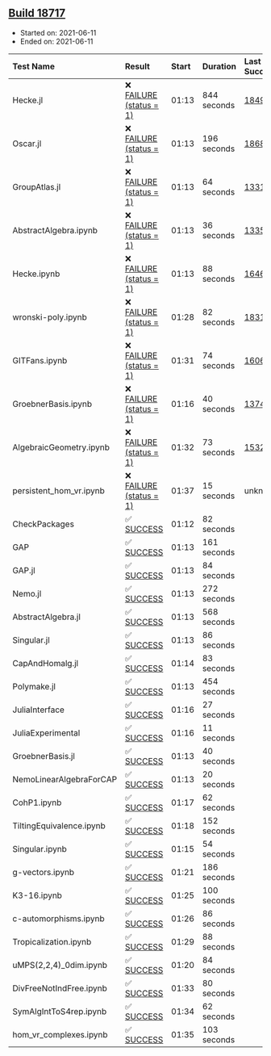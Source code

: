 ## [Build 18717](https://oscarci.mathematik.uni-kl.de/job/oscar/18717/)

* Started on: 2021-06-11
* Ended on: 2021-06-11

| Test Name    | Result | Start | Duration | Last Success | First Failure |
|:-------------|:-------|:------|:---------|:-------------|:--------------|
| Hecke.jl | ❌ [FAILURE (status = 1)](https://oscarci.mathematik.uni-kl.de/job/oscar/18717/artifact/logs/build-18717/Hecke.jl.log) | 01:13 | 844 seconds | [18490](https://oscarci.mathematik.uni-kl.de/job/oscar/18490/) | [18491](https://oscarci.mathematik.uni-kl.de/job/oscar/18491/) |
| Oscar.jl | ❌ [FAILURE (status = 1)](https://oscarci.mathematik.uni-kl.de/job/oscar/18717/artifact/logs/build-18717/Oscar.jl.log) | 01:13 | 196 seconds | [18684](https://oscarci.mathematik.uni-kl.de/job/oscar/18684/) | [18685](https://oscarci.mathematik.uni-kl.de/job/oscar/18685/) |
| GroupAtlas.jl | ❌ [FAILURE (status = 1)](https://oscarci.mathematik.uni-kl.de/job/oscar/18717/artifact/logs/build-18717/GroupAtlas.jl.log) | 01:13 | 64 seconds | [13311](https://oscarci.mathematik.uni-kl.de/job/oscar/13311/) | [13312](https://oscarci.mathematik.uni-kl.de/job/oscar/13312/) |
| AbstractAlgebra.ipynb | ❌ [FAILURE (status = 1)](https://oscarci.mathematik.uni-kl.de/job/oscar/18717/artifact/logs/build-18717/AbstractAlgebra.ipynb.log) | 01:13 | 36 seconds | [13355](https://oscarci.mathematik.uni-kl.de/job/oscar/13355/) | [13356](https://oscarci.mathematik.uni-kl.de/job/oscar/13356/) |
| Hecke.ipynb | ❌ [FAILURE (status = 1)](https://oscarci.mathematik.uni-kl.de/job/oscar/18717/artifact/logs/build-18717/Hecke.ipynb.log) | 01:13 | 88 seconds | [16463](https://oscarci.mathematik.uni-kl.de/job/oscar/16463/) | [16464](https://oscarci.mathematik.uni-kl.de/job/oscar/16464/) |
| wronski-poly.ipynb | ❌ [FAILURE (status = 1)](https://oscarci.mathematik.uni-kl.de/job/oscar/18717/artifact/logs/build-18717/wronski-poly.ipynb.log) | 01:28 | 82 seconds | [18314](https://oscarci.mathematik.uni-kl.de/job/oscar/18314/) | [18315](https://oscarci.mathematik.uni-kl.de/job/oscar/18315/) |
| GITFans.ipynb | ❌ [FAILURE (status = 1)](https://oscarci.mathematik.uni-kl.de/job/oscar/18717/artifact/logs/build-18717/GITFans.ipynb.log) | 01:31 | 74 seconds | [16068](https://oscarci.mathematik.uni-kl.de/job/oscar/16068/) | [16069](https://oscarci.mathematik.uni-kl.de/job/oscar/16069/) |
| GroebnerBasis.ipynb | ❌ [FAILURE (status = 1)](https://oscarci.mathematik.uni-kl.de/job/oscar/18717/artifact/logs/build-18717/GroebnerBasis.ipynb.log) | 01:16 | 40 seconds | [13748](https://oscarci.mathematik.uni-kl.de/job/oscar/13748/) | [13749](https://oscarci.mathematik.uni-kl.de/job/oscar/13749/) |
| AlgebraicGeometry.ipynb | ❌ [FAILURE (status = 1)](https://oscarci.mathematik.uni-kl.de/job/oscar/18717/artifact/logs/build-18717/AlgebraicGeometry.ipynb.log) | 01:32 | 73 seconds | [15322](https://oscarci.mathematik.uni-kl.de/job/oscar/15322/) | [15323](https://oscarci.mathematik.uni-kl.de/job/oscar/15323/) |
| persistent_hom_vr.ipynb | ❌ [FAILURE (status = 1)](https://oscarci.mathematik.uni-kl.de/job/oscar/18717/artifact/logs/build-18717/persistent_hom_vr.ipynb.log) | 01:37 | 15 seconds | unknown | unknown |
| CheckPackages | ✅ [SUCCESS](https://oscarci.mathematik.uni-kl.de/job/oscar/18717/artifact/logs/build-18717/CheckPackages.log) | 01:12 | 82 seconds |  |  |
| GAP | ✅ [SUCCESS](https://oscarci.mathematik.uni-kl.de/job/oscar/18717/artifact/logs/build-18717/GAP.log) | 01:13 | 161 seconds |  |  |
| GAP.jl | ✅ [SUCCESS](https://oscarci.mathematik.uni-kl.de/job/oscar/18717/artifact/logs/build-18717/GAP.jl.log) | 01:13 | 84 seconds |  |  |
| Nemo.jl | ✅ [SUCCESS](https://oscarci.mathematik.uni-kl.de/job/oscar/18717/artifact/logs/build-18717/Nemo.jl.log) | 01:13 | 272 seconds |  |  |
| AbstractAlgebra.jl | ✅ [SUCCESS](https://oscarci.mathematik.uni-kl.de/job/oscar/18717/artifact/logs/build-18717/AbstractAlgebra.jl.log) | 01:13 | 568 seconds |  |  |
| Singular.jl | ✅ [SUCCESS](https://oscarci.mathematik.uni-kl.de/job/oscar/18717/artifact/logs/build-18717/Singular.jl.log) | 01:13 | 86 seconds |  |  |
| CapAndHomalg.jl | ✅ [SUCCESS](https://oscarci.mathematik.uni-kl.de/job/oscar/18717/artifact/logs/build-18717/CapAndHomalg.jl.log) | 01:14 | 83 seconds |  |  |
| Polymake.jl | ✅ [SUCCESS](https://oscarci.mathematik.uni-kl.de/job/oscar/18717/artifact/logs/build-18717/Polymake.jl.log) | 01:13 | 454 seconds |  |  |
| JuliaInterface | ✅ [SUCCESS](https://oscarci.mathematik.uni-kl.de/job/oscar/18717/artifact/logs/build-18717/JuliaInterface.log) | 01:16 | 27 seconds |  |  |
| JuliaExperimental | ✅ [SUCCESS](https://oscarci.mathematik.uni-kl.de/job/oscar/18717/artifact/logs/build-18717/JuliaExperimental.log) | 01:16 | 11 seconds |  |  |
| GroebnerBasis.jl | ✅ [SUCCESS](https://oscarci.mathematik.uni-kl.de/job/oscar/18717/artifact/logs/build-18717/GroebnerBasis.jl.log) | 01:13 | 40 seconds |  |  |
| NemoLinearAlgebraForCAP | ✅ [SUCCESS](https://oscarci.mathematik.uni-kl.de/job/oscar/18717/artifact/logs/build-18717/NemoLinearAlgebraForCAP.log) | 01:13 | 20 seconds |  |  |
| CohP1.ipynb | ✅ [SUCCESS](https://oscarci.mathematik.uni-kl.de/job/oscar/18717/artifact/logs/build-18717/CohP1.ipynb.log) | 01:17 | 62 seconds |  |  |
| TiltingEquivalence.ipynb | ✅ [SUCCESS](https://oscarci.mathematik.uni-kl.de/job/oscar/18717/artifact/logs/build-18717/TiltingEquivalence.ipynb.log) | 01:18 | 152 seconds |  |  |
| Singular.ipynb | ✅ [SUCCESS](https://oscarci.mathematik.uni-kl.de/job/oscar/18717/artifact/logs/build-18717/Singular.ipynb.log) | 01:15 | 54 seconds |  |  |
| g-vectors.ipynb | ✅ [SUCCESS](https://oscarci.mathematik.uni-kl.de/job/oscar/18717/artifact/logs/build-18717/g-vectors.ipynb.log) | 01:21 | 186 seconds |  |  |
| K3-16.ipynb | ✅ [SUCCESS](https://oscarci.mathematik.uni-kl.de/job/oscar/18717/artifact/logs/build-18717/K3-16.ipynb.log) | 01:25 | 100 seconds |  |  |
| c-automorphisms.ipynb | ✅ [SUCCESS](https://oscarci.mathematik.uni-kl.de/job/oscar/18717/artifact/logs/build-18717/c-automorphisms.ipynb.log) | 01:26 | 86 seconds |  |  |
| Tropicalization.ipynb | ✅ [SUCCESS](https://oscarci.mathematik.uni-kl.de/job/oscar/18717/artifact/logs/build-18717/Tropicalization.ipynb.log) | 01:29 | 88 seconds |  |  |
| uMPS(2,2,4)_0dim.ipynb | ✅ [SUCCESS](https://oscarci.mathematik.uni-kl.de/job/oscar/18717/artifact/logs/build-18717/uMPS-2-2-4-_0dim.ipynb.log) | 01:20 | 84 seconds |  |  |
| DivFreeNotIndFree.ipynb | ✅ [SUCCESS](https://oscarci.mathematik.uni-kl.de/job/oscar/18717/artifact/logs/build-18717/DivFreeNotIndFree.ipynb.log) | 01:33 | 80 seconds |  |  |
| SymAlgIntToS4rep.ipynb | ✅ [SUCCESS](https://oscarci.mathematik.uni-kl.de/job/oscar/18717/artifact/logs/build-18717/SymAlgIntToS4rep.ipynb.log) | 01:34 | 62 seconds |  |  |
| hom_vr_complexes.ipynb | ✅ [SUCCESS](https://oscarci.mathematik.uni-kl.de/job/oscar/18717/artifact/logs/build-18717/hom_vr_complexes.ipynb.log) | 01:35 | 103 seconds |  |  |
